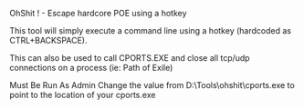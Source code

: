 OhShit ! - Escape hardcore POE using a hotkey

This tool will simply execute a command line using a hotkey (hardcoded as CTRL+BACKSPACE). 

This can also be used to call CPORTS.EXE and close all tcp/udp connections on a process (ie: Path of Exile)

Must Be Run As Admin
Change the value from D:\Tools\ohshit\cports.exe to point to the location of your cports.exe